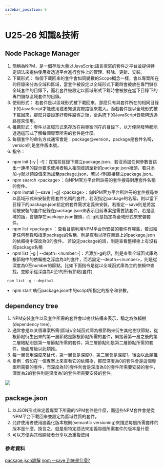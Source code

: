 ```yaml
---
sidebar_position: 6
---
```


# U25-26 知識&技術

## Node Package Manager 
1. 簡稱為NPM，是一個存放大量以JavaScript語言撰寫的套件之平台並提供特定語法來提供使用者透過平台進行套件上的管理、移除、更新、安裝。
2. 下載形式： 每個下載回來的套件會如同變數的Scope概念一樣，會以專案所在的目錄來分為全域和區域，當套件被設定以全域形式下載時會被放在專門儲存全域套件的目錄下，而若套件被設定以區域形式下載時會被放在當下目錄下的專門儲存區域套件的目錄。
3. 使用形式： 若套件是以區域形式被下載回來，那麼只有與套件所在的相同目錄下的JavaScript才能使用或者知道實際路徑來載入。而若套件是以全域形式被下載回來，那麼只要設定好套件路徑之後，全系統下的JavaScript皆能夠透過路徑來使用。
4. 推薦形式：套件以區域形式來存放在與專案同在的目錄下，以方便開發時都能透過這形式了解每個專案所需的套件是什麼。
5. 每個套件的命名方式通常會是：package@version，package是套件名稱，version則是套件版本號。
6. 指令：
 - npm init [-y | -f]：在當前目錄下建立package.json，若沒添加任何參數會跳出一連串的提示要求使用者輸入相關資訊至新的package.json裡頭，若只添加-y就以預設值來添加至package.json，若以-f則直接建立package.json。
 - npm search &lt;package&gt;：向NPM官方平台所註冊的套件搜尋對應套件名稱的套件。
 - npm install [--save | -g] &lt;package&gt;：向NPM官方平台所註冊的套件搜尋並以區域形式來安裝對應套件名稱的套件，若沒指定package的名稱，則以當下目錄下的package.json給定的套件需求定義來安裝。若指定--save則是將當前被安裝的套件紀錄在package.json來表示目前專案是需要該套件，若是區域的話，會儲存在package.json裡頭，而-g則是指定為全域形式來安裝套件。
 - npm list &lt;package&gt; ：查看目前利用NPM平台所安裝的套件有哪些，若沒給定任何參數和指定package的名稱，則是查看以所在目錄上的package.json的依賴樹中深度為0的套件。 若設定package的話，則是查看整棵樹上有沒有該package名稱
 - npm list [-g | --depth=&lt;number&gt;]：若添加-g的話，則是查看全域函式庫為根節點中的依賴樹之深度為0的套件，而若設定--depth=&lt;number&gt;，則是從深度為0至number的節點。比如下面指令是從以全域函式庫為主的依賴中查找，並顯示從深度為0至1的所有節點(套件)

 ```
  npm list -g --depth=1
 ```
 - npm start 執行package.json中的script所指定的指令和參數。

## dependency tree
1. NPM安裝套件以及套件所需的套件會以樹狀結構來表示，稱之為依賴樹(dependency tree)。
2. 通常會是以某個專案所需(區域)/全域函式庫為根節點來衍生其他樹狀節點，從根節點衍生出來的第一層節點是該根節點所需的套件，緊接著第一層之後的第二層結點則是第一層節點所需的套件，第三層節點則是第二層節點所需的套件，後面層級以此類推。
3. 每一層會用深度來替代，第一層會是深度0，第二層會是深度1，後面以此類推
4. 舉例：假如在一個專案上來查看它的依賴樹，那麼深度為0的套件會是這個專案所需要的套件，而深度為1的套件則會是深度為0的套件所需要安裝的套件，深度為2的套件則是深度為1的套件所需要安裝的套件。

![](https://res.cloudinary.com/dqfxgtyoi/image/upload/v1634399617/blog/NPM/anExampleOfDependencyTree_x8xfjn.png)


## package.json
1. 以JSON形式來定義專案下所需的NPM套件是什麼，而這些NPM套件會是從NPM平台下載回來並設定為區域性質的套件。
2. 允許使用者使用語義化版本規則(semantic versioning)來描述每個所需套件的版本是什麼，換言之，就是用特定語法來定義每個所需套件的版本是什麼
3. 可以方便與其他開發者分享以及重複使用




### 參考資料
[package.json詳解](https://iter01.com/467432.html)
[npm --save 到底是什麼?](https://medium.com/itsems-frontend/nodejs-npm-dependencies-devdependencies-8934f641c8ef)